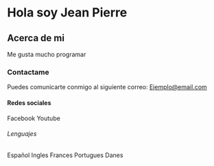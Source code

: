 # Hola soy Jean Pierre

## Acerca de mi

Me gusta mucho programar

### Contactame

Puedes comunicarte conmigo al siguiente correo: Ejemplo@email.com

#### Redes sociales

Facebook
Youtube

###### Lenguajes
Español
Ingles 
Frances
Portugues
Danes
